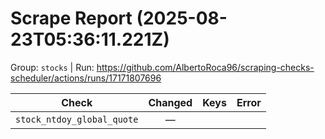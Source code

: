 # Scrape Report (2025-08-23T05:36:11.221Z)

Group: `stocks`  |  Run: https://github.com/AlbertoRoca96/scraping-checks-scheduler/actions/runs/17171807696

| Check | Changed | Keys | Error |
|---|:---:|:--|:--|
| `stock_ntdoy_global_quote` | — |  |  |

